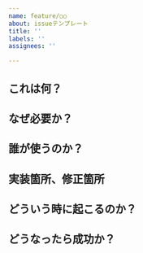 ```yaml
---
name: feature/○○
about: issueテンプレート
title: ''
labels: ''
assignees: ''

---
```


## これは何？


## なぜ必要か？


## 誰が使うのか？


## 実装箇所、修正箇所


## どういう時に起こるのか？


## どうなったら成功か？
